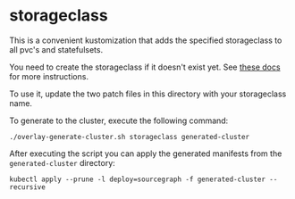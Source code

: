 # storageclass

This is a convenient kustomization that adds the specified storageclass to all pvc's and statefulsets.

You need to create the storageclass if it doesn't exist yet. See [these docs](https://docs.sourcegraph.com/admin/install/kubernetes/configure#configure-a-storage-class) for more instructions.

To use it, update the two patch files in this directory with your storageclass name.

To generate to the cluster, execute the following command:
```shell script
./overlay-generate-cluster.sh storageclass generated-cluster
```

After executing the script you can apply the generated manifests from the `generated-cluster` directory:

```shell script
kubectl apply --prune -l deploy=sourcegraph -f generated-cluster --recursive
```
